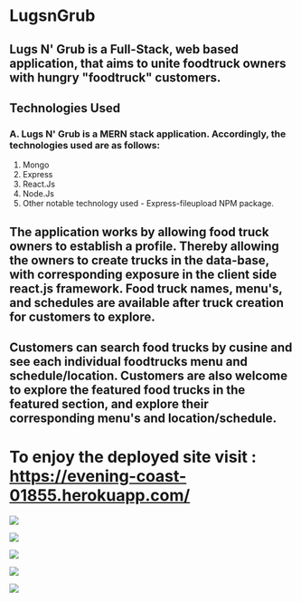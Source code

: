 # LugsnGrub

## Lugs N' Grub is a Full-Stack, web based application, that aims to unite foodtruck owners with hungry "foodtruck" customers. 

## Technologies Used 
### A. Lugs N' Grub is a MERN stack application. Accordingly, the technologies used are as follows:
1. Mongo
2. Express
3. React.Js
4. Node.Js
5. Other notable technology used -  Express-fileupload NPM package. 

## The application works by allowing food truck owners to establish a profile. Thereby allowing the owners to create trucks in the data-base, with corresponding exposure in the client side react.js framework. Food truck names, menu's, and schedules are available after truck creation for customers to explore. 
## Customers can search food trucks by cusine and see each individual foodtrucks menu and schedule/location. Customers are also welcome to explore the featured food trucks in the featured section, and explore their corresponding menu's and location/schedule. 

# To enjoy the deployed site visit : https://evening-coast-01855.herokuapp.com/

![ ](public/readMeImages/pic1)

![ ](public/readMeImages/pic2)

![ ](public/readMeImages/pic3)

![ ](public/readMeImages/pic4)

![ ](public/readMeImages/pic5)
